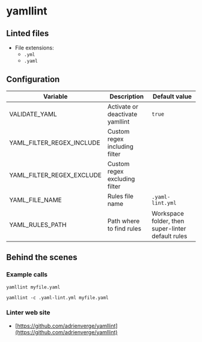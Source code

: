 <!-- markdownlint-disable MD033 MD041 -->
<!-- Generated by .automation/build.py, please do not update manually -->
# yamllint
## Linted files

- File extensions:
  - `.yml`
  - `.yaml`
## Configuration

| Variable | Description | Default value |
| ----------------- | -------------- | -------------- |
| VALIDATE_YAML | Activate or deactivate yamllint | `true` |
| YAML_FILTER_REGEX_INCLUDE | Custom regex including filter |  |
| YAML_FILTER_REGEX_EXCLUDE | Custom regex excluding filter |  |
| YAML_FILE_NAME | Rules file name | `.yaml-lint.yml` |
| YAML_RULES_PATH | Path where to find rules | Workspace folder, then super-linter default rules |

## Behind the scenes

### Example calls

```shell
yamllint myfile.yaml
```

```shell
yamllint -c .yaml-lint.yml myfile.yaml
```

### Linter web site
- [https://github.com/adrienverge/yamllint](https://github.com/adrienverge/yamllint)

